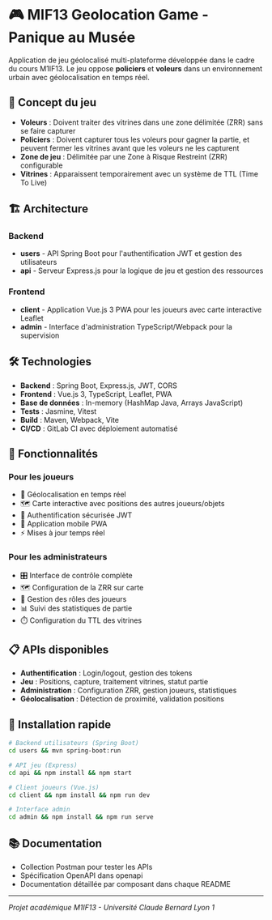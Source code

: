 # 🎮 MIF13 Geolocation Game - Panique au Musée

Application de jeu géolocalisé multi-plateforme développée dans le cadre du cours M1IF13. Le jeu oppose **policiers** et **voleurs** dans un environnement urbain avec géolocalisation en temps réel.

## 🎯 Concept du jeu

- **Voleurs** : Doivent traiter des vitrines dans une zone délimitée (ZRR) sans se faire capturer
- **Policiers** : Doivent capturer tous les voleurs pour gagner la partie, et peuvent fermer les vitrines avant que les voleurs ne les capturent
- **Zone de jeu** : Délimitée par une Zone à Risque Restreint (ZRR) configurable
- **Vitrines** : Apparaissent temporairement avec un système de TTL (Time To Live)

## 🏗️ Architecture

### Backend
- **users** - API Spring Boot pour l'authentification JWT et gestion des utilisateurs
- **api** - Serveur Express.js pour la logique de jeu et gestion des ressources

### Frontend
- **client** - Application Vue.js 3 PWA pour les joueurs avec carte interactive Leaflet
- **admin** - Interface d'administration TypeScript/Webpack pour la supervision

## 🛠️ Technologies

- **Backend** : Spring Boot, Express.js, JWT, CORS
- **Frontend** : Vue.js 3, TypeScript, Leaflet, PWA
- **Base de données** : In-memory (HashMap Java, Arrays JavaScript)
- **Tests** : Jasmine, Vitest
- **Build** : Maven, Webpack, Vite
- **CI/CD** : GitLab CI avec déploiement automatisé

## 🚀 Fonctionnalités

### Pour les joueurs
- 📍 Géolocalisation en temps réel
- 🗺️ Carte interactive avec positions des autres joueurs/objets
- 🔐 Authentification sécurisée JWT
- 📱 Application mobile PWA
- ⚡ Mises à jour temps réel

### Pour les administrateurs
- 🎛️ Interface de contrôle complète
- 🗺️ Configuration de la ZRR sur carte
- 👥 Gestion des rôles des joueurs
- 📊 Suivi des statistiques de partie
- ⏱️ Configuration du TTL des vitrines

## 📋 APIs disponibles

- **Authentification** : Login/logout, gestion des tokens
- **Jeu** : Positions, capture, traitement vitrines, statut partie
- **Administration** : Configuration ZRR, gestion joueurs, statistiques
- **Géolocalisation** : Détection de proximité, validation positions

## 🔧 Installation rapide

```bash
# Backend utilisateurs (Spring Boot)
cd users && mvn spring-boot:run

# API jeu (Express)
cd api && npm install && npm start

# Client joueurs (Vue.js)
cd client && npm install && npm run dev

# Interface admin
cd admin && npm install && npm run serve
```

## 📚 Documentation

- Collection Postman pour tester les APIs
- Spécification OpenAPI dans openapi
- Documentation détaillée par composant dans chaque README

---

*Projet académique M1IF13 - Université Claude Bernard Lyon 1*
